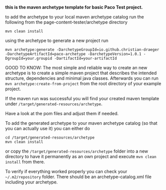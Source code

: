 **this is the maven archetype template for basic Paco Test project.**

to add the archetype to your local maven archetype catalog run the following from the page-content-tester/archetype directory
    
    mvn clean install
    
using the archetype to generate a new project run

    mvn archetype:generate -DarchetypeGroupId=io.github.christian-draeger -DarchetypeArtifactId=paco-archetype -DarchetypeVersion=1.0.1 -DgroupId=your.groupid -DartifactId=your-artifactId
    
GOOD TO KNOW:
The most simple and reliable way to create an new archetype is to create a simple maven project that describes the intended structure, dependencies and minimal java classes. 
Afterwards you can run `mvn archetype:create-from-project` from the root directory of your example project.

If the maven run was successful you will find your created maven template under `/target/generated-resources/archetype`.

Have a look at the pom files and adjust them if needed.

To add the generated archetype to your maven archetype catalog (so that you can actually use it) you can either do

    cd /target/generated-resources/archetype
    mvn clean install
    
or copy the `/target/generated-resources/archetype` folder into a new directory to have it permanently as an own project 
and execute `mvn clean install` from there.

To verify if everything worked properly you can check your `~/.m2/repository` folder. 
There should be an archetype-catalog.xml file including your archetype.